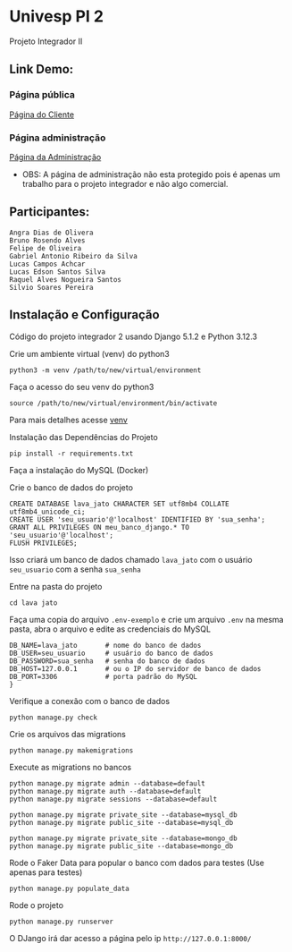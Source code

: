 # Univesp PI 2

Projeto Integrador II

## Link Demo:

### Página pública

[Página do Cliente](https://pi2-univesp.onrender.com/)

### Página administração

[Página da Administração](https://pi2-univesp.onrender.com/admin)

* OBS: A página de administração não esta protegido pois é apenas um trabalho para o projeto integrador e não algo comercial.

## Participantes:

```
Angra Dias de Olivera
Bruno Rosendo Alves
Felipe de Oliveira
Gabriel Antonio Ribeiro da Silva
Lucas Campos Achcar
Lucas Edson Santos Silva
Raquel Alves Nogueira Santos
Silvio Soares Pereira
```

## Instalação e Configuração

Código do projeto integrador 2 usando Django 5.1.2 e Python 3.12.3

Crie um ambiente virtual (venv) do python3 

```
python3 -m venv /path/to/new/virtual/environment
```

Faça o acesso do seu venv do python3

```
source /path/to/new/virtual/environment/bin/activate
```

Para mais detalhes acesse [venv](https://docs.python.org/pt-br/3/library/venv.html)

Instalação das Dependências do Projeto

```
pip install -r requirements.txt
```

Faça a instalação do MySQL (Docker)

Crie o banco de dados do projeto

```
CREATE DATABASE lava_jato CHARACTER SET utf8mb4 COLLATE utf8mb4_unicode_ci;
CREATE USER 'seu_usuario'@'localhost' IDENTIFIED BY 'sua_senha';
GRANT ALL PRIVILEGES ON meu_banco_django.* TO 'seu_usuario'@'localhost';
FLUSH PRIVILEGES;
```

Isso criará um banco de dados chamado ```lava_jato``` com o usuário ```seu_usuario``` com a senha ```sua_senha```

Entre na pasta do projeto 

```
cd lava jato
```

Faça uma copia do arquivo ```.env-exemplo``` e crie um arquivo  ```.env``` na mesma pasta, abra o arquivo e edite as credenciais do MySQL

```
DB_NAME=lava_jato       # nome do banco de dados
DB_USER=seu_usuario     # usuário do banco de dados
DB_PASSWORD=sua_senha   # senha do banco de dados
DB_HOST=127.0.0.1       # ou o IP do servidor de banco de dados
DB_PORT=3306            # porta padrão do MySQL
}
```

Verifique a conexão com o banco de dados

```
python manage.py check
```

Crie os arquivos das migrations

```
python manage.py makemigrations
```

Execute as migrations no bancos

```
python manage.py migrate admin --database=default
python manage.py migrate auth --database=default
python manage.py migrate sessions --database=default

python manage.py migrate private_site --database=mysql_db
python manage.py migrate public_site --database=mysql_db

python manage.py migrate private_site --database=mongo_db
python manage.py migrate public_site --database=mongo_db
```

Rode o Faker Data para popular o banco com dados para testes (Use apenas para testes)

```
python manage.py populate_data
```

Rode o projeto

```
python manage.py runserver
```

O DJango irá dar acesso a página pelo ip ```http://127.0.0.1:8000/```

